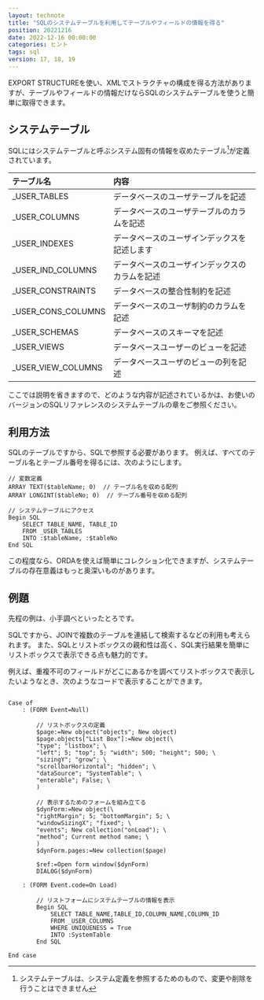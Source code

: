 ```yaml
---
layout: technote
title: "SQLのシステムテーブルを利用してテーブルやフィールドの情報を得る"
position: 20221216
date: 2022-12-16 00:00:00
categories: ヒント
tags: sql
version: 17, 18, 19
---
```


EXPORT STRUCTUREを使い、XMLでストラクチャの構成を得る方法がありますが、テーブルやフィールドの情報だけならSQLのシステムテーブルを使うと簡単に取得できます。

<!--more-->

## システムテーブル

SQLにはシステムテーブルと呼ぶシステム固有の情報を収めたテーブル[^st]が定義されています。

[^st]: システムテーブルは、システム定義を参照するためのもので、変更や削除を行うことはできません


| テーブル名 | 内容 |
|:---|:---|
| _USER_TABLES | データベースのユーザテーブルを記述 |
| _USER_COLUMNS | データベースのユーザテーブルのカラムを記述 |
| _USER_INDEXES | データベースのユーザインデックスを記述します
| _USER_IND_COLUMNS | データベースのユーザインデックスのカラムを記述 |
| _USER_CONSTRAINTS | データベースの整合性制約を記述 |
| _USER_CONS_COLUMNS | データベースのユーザ制約のカラムを記述 |
| _USER_SCHEMAS | データベースのスキーマを記述 |
| _USER_VIEWS | データベースユーザーのビューを記述 |
| _USER_VIEW_COLUMNS | データベースユーザのビューの列を記述 |

ここでは説明を省きますので、どのような内容が記述されているかは、お使いのバージョンのSQLリファレンスのシステムテーブルの章をご参照ください。

## 利用方法

SQLのテーブルですから、SQLで参照する必要があります。
例えば、すべてのテーブル名とテーブル番号を得るには、次のようにします。

```4d
// 変数定義
ARRAY TEXT($tableName; 0)  // テーブル名を収める配列
ARRAY LONGINT($tableNo; 0)  // テーブル番号を収める配列

// システムテーブルにアクセス
Begin SQL
	SELECT TABLE_NAME, TABLE_ID
	FROM _USER_TABLES
	INTO :$tableName, :$tableNo
End SQL
```

この程度なら、ORDAを使えば簡単にコレクション化できますが、システムテーブルの存在意義はもっと奥深いものがあります。

## 例題

先程の例は、小手調べといったとろです。

SQLですから、JOINで複数のテーブルを連結して検索するなどの利用も考えられます。
また、SQLとリストボックスの親和性は高く、SQL実行結果を簡単にリストボックスで表示できる点も魅力的です。

例えば、重複不可のフィールドがどこにあるかを調べてリストボックスで表示したいようなとき、次のようなコードで表示することができます。

```4d

Case of 
	: (FORM Event=Null)
		
		// リストボックスの定義
		$page:=New object("objects"; New object)
		$page.objects["List Box"]:=New object(\
		"type"; "listbox"; \
		"left"; 5; "top"; 5; "width"; 500; "height"; 500; \
		"sizingY"; "grow"; \
		"scrollbarHorizontal"; "hidden"; \
		"dataSource"; "SystemTable"; \
		"enterable"; False; \
		)
		
		// 表示するためのフォームを組み立てる
		$dynForm:=New object(\
		"rightMargin"; 5; "bottomMargin"; 5; \
		"windowSizingX"; "fixed"; \
		"events"; New collection("onLoad"); \
		"method"; Current method name; \
		)
		$dynForm.pages:=New collection($page)
		
		$ref:=Open form window($dynForm)
		DIALOG($dynForm)
		
	: (FORM Event.code=On Load)
		
		// リストフォームにシステムテーブルの情報を表示
		Begin SQL
			SELECT TABLE_NAME,TABLE_ID,COLUMN_NAME,COLUMN_ID
			FROM _USER_COLUMNS
			WHERE UNIQUENESS = True
			INTO :SystemTable
		End SQL
		
End case 
```
